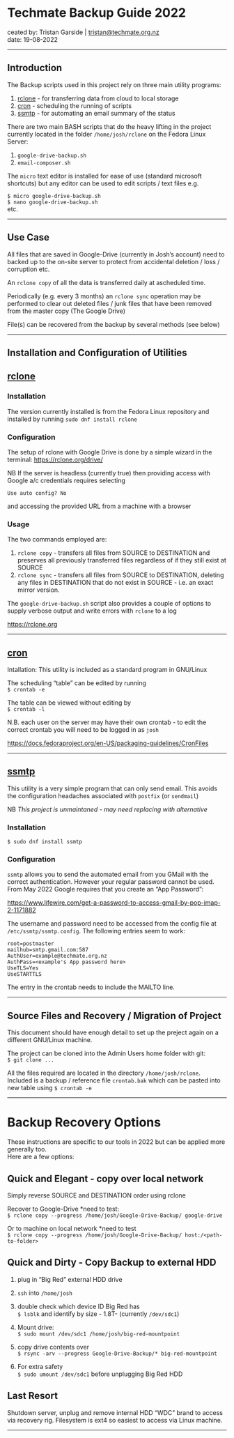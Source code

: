 Techmate Backup Guide 2022
==========================

ceated by: Tristan Garside | tristan@techmate.org.nz  
date: 19-08-2022

* * *

Introduction
------------

The Backup scripts used in this project rely on three main utility programs:

1.  [rclone](https://rclone.org) - for transferring data from cloud to local storage
2.  [cron](https://docs.fedoraproject.org/en-US/packaging-guidelines/CronFiles/) - scheduling the running of scripts
3.  [ssmtp](https://wiki.archlinux.org/title/SSMTP) - for automating an email summary of the status
    

There are two main BASH scripts that do the heavy lifting in the project currently located in the folder `/home/josh/rclone` on the Fedora Linux Server:

1.  `google-drive-backup.sh`
2.  `email-composer.sh`
    

The `micro` text editor is installed for ease of use (standard microsoft shortcuts) but any editor can be used to edit scripts / text files e.g.

`$ micro google-drive-backup.sh`  
`$ nano google-drive-backup.sh`  
etc.

* * *

Use Case
--------

All files that are saved in Google-Drive (currently in Josh’s account) need to backed up to the on-site server to protect from accidental deletion / loss / corruption etc.

An `rclone copy` of all the data is transferred daily at ascheduled time.

Periodically (e.g. every 3 months) an `rclone sync` operation may be performed to clear out deleted files / junk files that have been removed from the master copy (The Google Drive)

File(s) can be recovered from the backup by several methods (see below)

* * *

Installation and Configuration of Utilities
-------------------------------------------

[rclone](https://rclone.org)
----------------------------

### Installation

The version currently installed is from the Fedora Linux repository and installed by running `sudo dnf install rclone`

### Configuration

The setup of rclone with Google Drive is done by a simple wizard in the terminal: https://rclone.org/drive/

NB If the server is headless (currently true) then providing access with Google a/c credentials requires selecting  

`Use auto config? No`  

and accessing the provided URL from a machine with a browser

### Usage

The two commands employed are:

1.  `rclone copy` - transfers all files from SOURCE to DESTINATION and preserves all previously transferred files regardless of if they still exist at SOURCE
2.  `rclone sync` - transfers all files from SOURCE to DESTINATION, deleting any files in DESTINATION that do not exist in SOURCE - i.e. an exact mirror version.

The `google-drive-backup.sh` script also provides a couple of options to supply verbose output and write errors with `rclone` to a log

https://rclone.org

* * *

[cron](https://docs.fedoraproject.org/en-US/packaging-guidelines/CronFiles/)
----------------------------------------------------------------------------

Intallation: This utility is included as a standard program in GNU/Linux

The scheduling “table” can be edited by running  
`$ crontab -e`

The table can be viewed without editing by  
`$ crontab -l`

N.B. each user on the server may have their own crontab - to edit the correct crontab you will need to be logged in as `josh`

https://docs.fedoraproject.org/en-US/packaging-guidelines/CronFiles

* * *

[ssmtp](https://wiki.archlinux.org/title/SSMTP)
-----------------------------------------------

This utility is a very simple program that can only send email. This avoids the configuration headaches associated with `postfix` (or `sendmail`)

NB _This project is unmaintaned - may need replacing with alternative_  

### Installation

`$ sudo dnf install ssmtp`

### Configuration

`ssmtp` allows you to send the automated email from you GMail with the correct authentication. However your regular password cannot be used. From May 2022 Google requires that you create an “App Password”:

https://www.lifewire.com/get-a-password-to-access-gmail-by-pop-imap-2-1171882

The username and password need to be accessed from the config file at `/etc/ssmtp/ssmtp.config`. The following entries seem to work:

`root=postmaster`  
`mailhub=smtp.gmail.com:587`  
`AuthUser=example@techmate.org.nz`  
`AuthPass=<example's App password here>`  
`UseTLS=Yes`  
`UseSTARTTLS`  

The entry in the crontab needs to include the MAILTO line.

* * *

Source Files and Recovery / Migration of Project
------------------------------------------------

This document should have enough detail to set up the preject again on a different GNU/Linux machine.

The project can be cloned into the Admin Users home folder with git:  
`$ git clone ...`

All the files required are located in the directory `/home/josh/rclone`. Included is a backup / reference file `crontab.bak` which can be pasted into new table using `$ crontab -e`

* * *

  

Backup Recovery Options
=======================

These instructions are specific to our tools in 2022 but can be applied more generally too.  
Here are a few options:

Quick and Elegant - copy over local network
-------------------------------------------

Simply reverse SOURCE and DESTINATION order using rclone

Recover to Google-Drive \*need to test:  
`$ rclone copy --progress /home/josh/Google-Drive-Backup/ google-drive`

Or to machine on local network \*need to test  
`$ rclone copy --progress /home/josh/Google-Drive-Backup/ host:/<path-to-folder>`

Quick and Dirty - Copy Backup to external HDD
---------------------------------------------

1.  plug in “Big Red” external HDD drive
2.  `ssh` into `/home/josh`  
    
3.  double check which device ID Big Red has  
    `$ lsblk` and identify by size - 1.8T- (currently `/dev/sdc1`)
4.  Mount drive:  
    `$ sudo mount /dev/sdc1 /home/josh/big-red-mountpoint`
5.  copy drive contents over  
    `$ rsync -arv --progress Google-Drive-Backup/* big-red-mountpoint`
6.  For extra safety  
    `$ sudo umount /dev/sdc1` before unplugging Big Red HDD

Last Resort
-----------

Shutdown server, unplug and remove internal HDD “WDC” brand to access via recovery rig. Filesystem is ext4 so easiest to access via Linux machine.

* * *